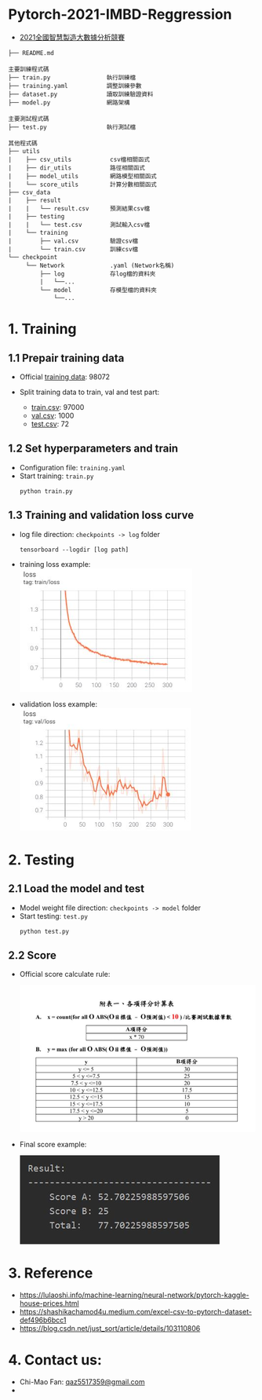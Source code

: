 # Pytorch-2021-IMBD-Reggression
- [2021全國智慧製造大數據分析競賽](https://imbd2021.thu.edu.tw/)  

```
├── README.md    

主要訓練程式碼
├── train.py                執行訓練檔
├── training.yaml           調整訓練參數
├── dataset.py              讀取訓練驗證資料
├── model.py                網路架構

主要測試程式碼   
├── test.py                 執行測試檔      

其他程式碼
├── utils
|    ├── csv_utils           csv檔相關函式
|    ├── dir_utils           路徑相關函式
|    ├── model_utils         網路模型相關函式
|    └── score_utils         計算分數相關函式
├── csv_data
|    ├── result                   
|    |   └── result.csv      預測結果csv檔    
|    ├── testing
|    |   └── test.csv        測試輸入csv檔           
|    └── training
|        ├── val.csv         驗證csv檔
|        └── train.csv       訓練csv檔
└── checkpoint
     └── Network             .yaml (Network名稱)
         ├── log             存log檔的資料夾
         |   └──...
         └── model           存模型檔的資料夾
             └──...

```

# 1. Training  

## 1.1 Prepair training data  
- Official [training data](https://drive.google.com/file/d/1xj7Wpev5k48hP6nBoEFJURd-hoPy4Bzv/view?usp=sharing): 98072  

- Split training data to train, val and test part:  
  - [train.csv](https://drive.google.com/file/d/1L389britWH1_e1Xb_3XACHeV0Yz2RwqV/view?usp=sharing): 97000  
  - [val.csv](https://drive.google.com/file/d/1dZtR1xRfyLnoGqfuenvAWMCxprxZ8D3K/view?usp=sharing): 1000  
  - [test.csv](https://drive.google.com/file/d/1AShQtKNL_d_ePbihX2n2lEyrsGCP5fJs/view?usp=sharing): 72  

## 1.2 Set hyperparameters and train  
- Configuration file: `training.yaml`  
- Start training: `train.py`  
    ```
    python train.py
    ```
## 1.3 Training and validation loss curve  
- log file direction: `checkpoints -> log` folder  
    ```
    tensorboard --logdir [log path]
    ```
- training loss example:  
  <img src="figures/train_loss.jpg" alt="arch" style="zoom:100%;" />  
  
- validation loss example:  
  <img src="figures/val_loss.jpg" alt="arch" style="zoom:100%;" />   


# 2. Testing

## 2.1 Load the model and test  
- Model weight file direction: `checkpoints -> model` folder  
- Start testing: `test.py`  
    ```
    python test.py
    ```
    
## 2.2 Score  
- Official score calculate rule:  

  <img src="figures/score_rule.JPG" alt="arch" style="zoom:100%;" />  
  
- Final score example:  

  <img src="figures/score.jpg" alt="arch" style="zoom:100%;" />  


# 3. Reference  
- https://lulaoshi.info/machine-learning/neural-network/pytorch-kaggle-house-prices.html  
- https://shashikachamod4u.medium.com/excel-csv-to-pytorch-dataset-def496b6bcc1  
- https://blog.csdn.net/just_sort/article/details/103110806  

# 4. Contact us:  
- Chi-Mao Fan: qaz5517359@gmail.com  
- 




